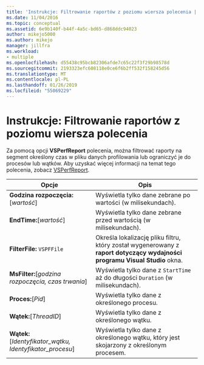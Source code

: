```yaml
---
title: 'Instrukcje: Filtrowanie raportów z poziomu wiersza polecenia | Dokumentacja firmy Microsoft'
ms.date: 11/04/2016
ms.topic: conceptual
ms.assetid: 6e9b140f-b44f-4a5c-bd65-d868ddc94023
author: mikejo5000
ms.author: mikejo
manager: jillfra
ms.workload:
- multiple
ms.openlocfilehash: d55438c95bcb82306afde7c65c22f3f29b98578d
ms.sourcegitcommit: 2193323efc608118e0ce6f6b2ff532f158245d56
ms.translationtype: MT
ms.contentlocale: pl-PL
ms.lasthandoff: 01/26/2019
ms.locfileid: "55069229"
---
```

# <a name="how-to-filter-reports-from-the-command-line"></a>Instrukcje: Filtrowanie raportów z poziomu wiersza polecenia
Za pomocą opcji **VSPerfReport** polecenia, można filtrować raporty na segment określony czas w pliku danych profilowania lub ograniczyć je do procesów lub wątków. Aby uzyskać więcej informacji na temat tego polecenia, zobacz [VSPerfReport](../profiling/vsperfreport.md).  
  
|Opcje|Opis|  
|-------------|-----------------|  
|**Godzina rozpoczęcia:**[*wartość*]|Wyświetla tylko dane zebrane po wartości (w milisekundach).|  
|**EndTime:**[*wartość*]|Wyświetla tylko dane zebrane przed wartością (w milisekundach).|  
|**FilterFile:** `VSPFFile`|Określa lokalizację pliku filtru, który został wygenerowany z **raport dotyczący wydajności programu Visual Studio** okna.|  
|**MsFilter:**[*godzina rozpoczęcia, czas trwania*]|Wyświetla tylko dane z `StartTime` aż do długości `Duration` (w milisekundach).|  
|**Proces:**[*Pid*]|Wyświetla tylko dane z określonego procesu.|  
|**Wątek:**[*ThreadID*]|Wyświetla tylko dane z określonego wątku.|  
|**Wątek:**[*Identyfikator_wątku, Identyfikator_procesu*]|Wyświetla tylko dane z określonego wątku, który jest skojarzony z określonym procesem.|